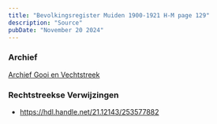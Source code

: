 ```yaml
---
title: "Bevolkingsregister Muiden 1900-1921 H-M page 129"
description: "Source"
pubDate: "November 20 2024"
---
```


### Archief
[Archief Gooi en Vechtstreek](https://archiefgooienvechtstreek.nl/)

### Rechtstreekse Verwijzingen
- https://hdl.handle.net/21.12143/253577882